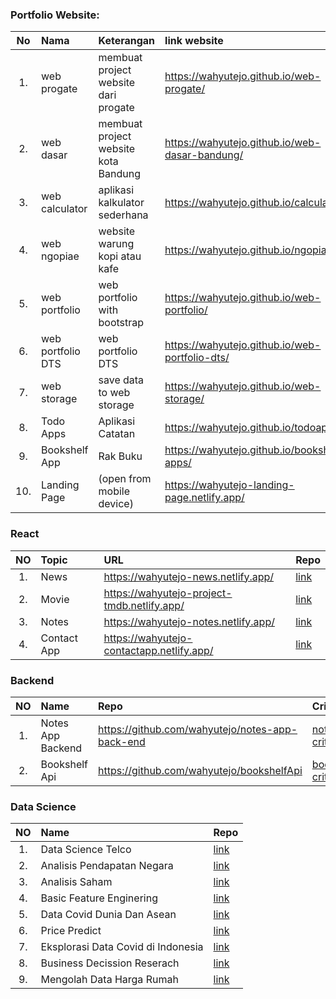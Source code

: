 ### Portfolio Website:

|No   |Nama               |Keterangan                                           |link website                                       | Repo            |
|:--: | :--               |    :----                                            |         :---                                      | :---            |
|1.   |web progate        |membuat project website dari progate                 |https://wahyutejo.github.io/web-progate/           | [link](https://github.com/wahyutejo/web-progate)|
|2.   |web dasar          |membuat project website kota Bandung                 |https://wahyutejo.github.io/web-dasar-bandung/     | [link](https://github.com/wahyutejo/web-dasar-bandung)|
|3.   |web calculator     |aplikasi kalkulator sederhana                        |https://wahyutejo.github.io/calculator/            | [link](https://github.com/wahyutejo/calculator)|
|4.   |web ngopiae        |website warung kopi atau kafe                        |https://wahyutejo.github.io/ngopiae/               | [link](https://github.com/wahyutejo/ngopiae)|
|5.   |web portfolio      |web portfolio with bootstrap                         |https://wahyutejo.github.io/web-portfolio/         | [link](https://github.com/wahyutejo/web-portfolio)|
|6.   |web portfolio DTS  |web portfolio DTS                                    |https://wahyutejo.github.io/web-portfolio-dts/     | [link](https://github.com/wahyutejo/web-portfolio-dts)|
|7.   |web storage        |save data to web storage                             |https://wahyutejo.github.io/web-storage/           | [link](https://github.com/wahyutejo/web-storage)|
|8.   |Todo Apps          |Aplikasi Catatan                                     |https://wahyutejo.github.io/todoapps/              | [link](https://github.com/wahyutejo/todoapps)|
|9.   |Bookshelf App      |Rak Buku                                             |https://wahyutejo.github.io/bookshelf-apps/        | [link](https://github.com/wahyutejo/bookshelf-apps)|
|10.   |Landing Page      |(open from mobile device)                            |https://wahyutejo-landing-page.netlify.app/        | [link](https://github.com/wahyutejo/landing-page)|


### React

|NO  | Topic              | URL                                                  | Repo                                                                     |
|:--:| :--                |    :----                                             |   :---                                                                   |
|1.  |News                |https://wahyutejo-news.netlify.app/                   | [link](https://github.com/wahyutejo/152235865100699-dts-final-project)   |
|2.  |Movie               |https://wahyutejo-project-tmdb.netlify.app/           | [link](https://github.com/wahyutejo/pair-25-dts-mini-project)            |
|3.  |Notes               |https://wahyutejo-notes.netlify.app/                  | [link](https://github.com/wahyutejo/notes-app-react)                     |
|4.  |Contact App         |https://wahyutejo-contactapp.netlify.app/             | [link](https://github.com/wahyutejo/contact-app)                         |


### Backend

|NO  | Name                | Repo                                                  | Criteria               |
|:--:| :--                 |    :----                                              |       :----            |
|1.  |Notes App Backend    |https://github.com/wahyutejo/notes-app-back-end        |  [notes criteria](https://github.com/wahyutejo/Project-Portfolio/blob/master/NotesApitestCollectionAndEnvirontment.zip)      |   
|2.  |Bookshelf Api        |https://github.com/wahyutejo/bookshelfApi              |  [bookshelf criteria](https://github.com/wahyutejo/Project-Portfolio/blob/master/BookshelfAPITestCollectionAndEnvironment.zip)   |       


### Data Science

|NO  | Name                                  |Repo                                                                         |
|:--:| :--                                   | :---                                                                        |
|1.  |Data Science Telco                     |  [link](https://github.com/wahyutejo/Data-Science-Telco)                    |
|2.  |Analisis Pendapatan Negara             |  [link](https://github.com/wahyutejo/Analisis-Pendapatan-Negara)            |
|3.  |Analisis Saham                         |  [link](https://github.com/wahyutejo/Analisis-Saham)                        |
|4.  |Basic Feature Enginering               |  [link](https://github.com/wahyutejo/basic_feature_enginering)              |
|5.  |Data Covid Dunia Dan Asean             |  [link](https://github.com/wahyutejo/data_covid-19_dunia_asean)             |
|6.  |Price Predict                          |  [link](https://github.com/wahyutejo/Price_predict)                         |
|7.  |Eksplorasi Data Covid di Indonesia     |  [link](https://github.com/wahyutejo/eksplorasi_data_covid_di_Indonesia)    |
|8.  |Business Decission Reserach            |  [link](https://github.com/wahyutejo/business_decision_research)            |
|9.  |Mengolah Data Harga Rumah              |  [link](https://github.com/wahyutejo/mengolah-data-harga-rumah)             |




